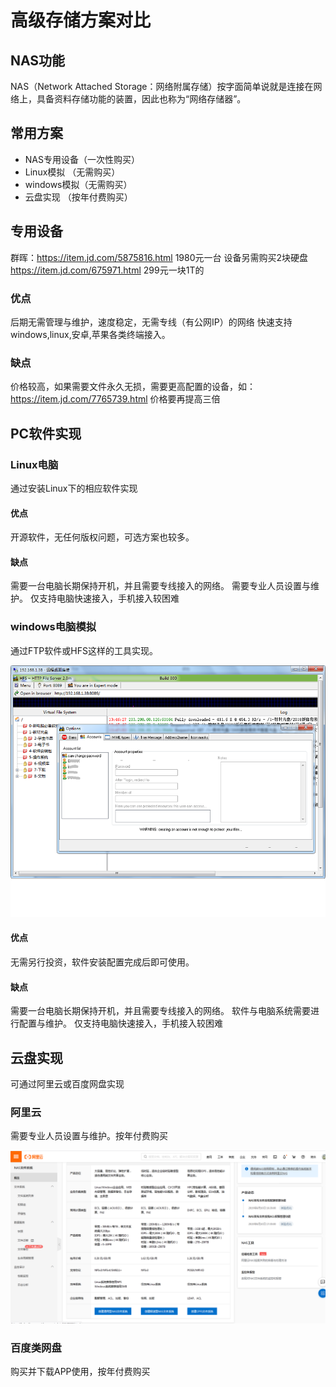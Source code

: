 ﻿#  高级存储方案对比

## NAS功能

NAS（Network Attached Storage：网络附属存储）按字面简单说就是连接在网络上，具备资料存储功能的装置，因此也称为“网络存储器”。

## 常用方案
- NAS专用设备（一次性购买）
- Linux模拟 （无需购买）
- windows模拟（无需购买）
- 云盘实现 （按年付费购买）

## 专用设备
群晖：https://item.jd.com/5875816.html 1980元一台
设备另需购买2块硬盘 https://item.jd.com/675971.html 299元一块1T的

### 优点
后期无需管理与维护，速度稳定，无需专线（有公网IP）的网络
快速支持windows,linux,安卓,苹果各类终端接入。

### 缺点
价格较高，如果需要文件永久无损，需要更高配置的设备，如：https://item.jd.com/7765739.html 价格要再提高三倍

## PC软件实现
### Linux电脑
通过安装Linux下的相应软件实现

#### 优点
开源软件，无任何版权问题，可选方案也较多。

#### 缺点
需要一台电脑长期保持开机，并且需要专线接入的网络。
需要专业人员设置与维护。
仅支持电脑快速接入，手机接入较困难

### windows电脑模拟
通过FTP软件或HFS这样的工具实现。

![软件配置截图](./img/hfs.png)

#### 优点
无需另行投资，软件安装配置完成后即可使用。

#### 缺点
需要一台电脑长期保持开机，并且需要专线接入的网络。
软件与电脑系统需要进行配置与维护。
仅支持电脑快速接入，手机接入较困难

## 云盘实现
可通过阿里云或百度网盘实现

### 阿里云
需要专业人员设置与维护。按年付费购买

![阿里云购买图](./img/ali_nas.png "阿里云nas购买图")

### 百度类网盘
购买并下载APP使用，按年付费购买
